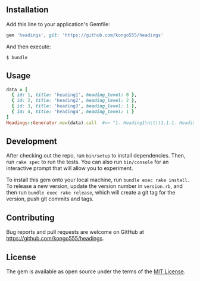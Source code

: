 ## Installation

Add this line to your application's Gemfile:

```ruby
gem 'headings', git: 'https://github.com/kongo555/headings'
```

And then execute:

    $ bundle

## Usage

```ruby
data = [
  { id: 1, title: 'heading1', heading_level: 0 },
  { id: 2, title: 'heading2', heading_level: 2 },
  { id: 3, title: 'heading3', heading_level: 1 },
  { id: 4, title: 'heading4', heading_level: 1 }
]
Headings::Generator.new(data).call  #=> "1. Heading1\n\t\t1.1.1. Heading2\n\t1.2. Heading3\n\t1.3. Heading4"
```

## Development

After checking out the repo, run `bin/setup` to install dependencies. Then, run `rake spec` to run the tests. You can also run `bin/console` for an interactive prompt that will allow you to experiment.

To install this gem onto your local machine, run `bundle exec rake install`. To release a new version, update the version number in `version.rb`, and then run `bundle exec rake release`, which will create a git tag for the version, push git commits and tags.

## Contributing

Bug reports and pull requests are welcome on GitHub at https://github.com/kongo555/headings.

## License

The gem is available as open source under the terms of the [MIT License](https://opensource.org/licenses/MIT).
